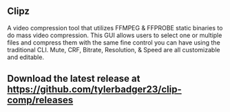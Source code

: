## Clipz 

A video compression tool that utilizes FFMPEG & FFPROBE static binaries to do mass video compression. This GUI allows users to select one or multiple files and compress them with the same fine control you can have using the traditional CLI. Mute, CRF, Bitrate, Resolution, & Speed are all customizable and editable.

## Download the latest release at https://github.com/tylerbadger23/clip-comp/releases
